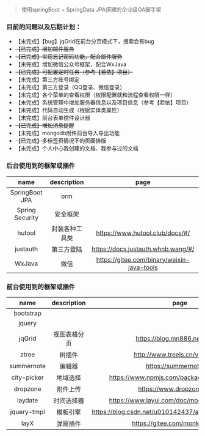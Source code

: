 > 使用springBoot + SpringData JPA搭建的企业级OA脚手架

### 目前的问题以及后期计划：

- 【未完成】【bug】jqGrid在前台分页模式下，搜索会有bug
- ~~【已完成】增加邮件服务~~
- ~~【已完成】实现忘记密码功能，配合邮件服务~~
- 【未完成】增加微信公众号框架，配合WxJava
- ~~【已完成】可配置定时任务（参考【若依】项目）~~
- 【未完成】第三方账号绑定
- 【未完成】第三方登录（QQ登录、微信登录）
- 【未完成】各个菜单的查看权限（权限配置就和流程查看权限一样）
- 【未完成】系统管理中增加服务器信息以及项目信息（参考【若依】项目）
- 【未完成】代码自动生成（根据实体类属性）
- 【未完成】前台表单控件设计器
- ~~【已完成】增加消息提醒~~
- 【未完成】mongodb附件前台导入导出功能
- ~~【已完成】多标签页情况下的页面排版~~
- 【未完成】个人中心我创建的文档、我参与过的文档

### 后台使用到的框架或插件
|  name |  description | page |
| :------------: | :------------: | :------------: |
| SpringBoot JPA | orm |  |
| Spring Security  |  安全框架 |  |
| hutool | 封装各种工具类 | https://www.hutool.club/docs/#/ |
| justauth | 第三方登陆 | https://docs.justauth.whnb.wang/#/ |
| WxJava | 微信 | https://gitee.com/binary/weixin-java-tools |

### 前台使用到的框架或插件
|  name |  description | page |
| :------------: | :------------: | :------------: |
| bootstrap |  |  |
| jquery |  |  |
| jqGrid | 视图表格分页 | https://blog.mn886.net/jqGrid/ |
| ztree | 树插件 |  http://www.treejs.cn/v3/api.php |
| summernote | 编辑器 | https://summernote.org |
| city-picker | 地域选择 | https://www.npmjs.com/package/city-picker-pc |
| dropzone | 附件上传 | https://www.dropzonejs.com |
| laydate | 时间选择器 | https://www.layui.com/doc/modules/laydate.html |
| jquery-tmpl | 模板引擎 | https://blog.csdn.net/u010142437/article/details/84399222 |
| layX | 弹窗插件 | https://gitee.com/monksoul/LayX |
